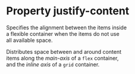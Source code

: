 # Property justify-content

Specifies the alignment between the items inside  
a flexible container when the items do not use  
all available space.  

Distributes space between and around content  
items along the *main-axis* of a `flex` container,  
and the *inline axis* of a `grid` container.   
